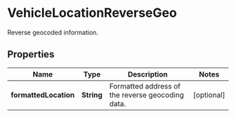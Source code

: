 

# VehicleLocationReverseGeo

Reverse geocoded information.
## Properties

Name | Type | Description | Notes
------------ | ------------- | ------------- | -------------
**formattedLocation** | **String** | Formatted address of the reverse geocoding data. |  [optional]



